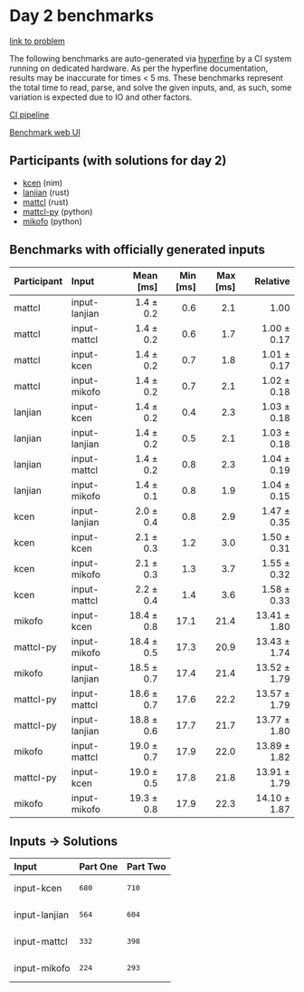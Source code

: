 # Day 2 benchmarks

[link to problem](https://adventofcode.com/2024/day/2)

The following benchmarks are auto-generated via
[hyperfine](https://github.com/sharkdp/hyperfine) by a CI system running on
dedicated hardware. As per the hyperfine documentation, results may be
inaccurate for times < 5 ms. These benchmarks represent the total time to read,
parse, and solve the given inputs, and, as such, some variation is expected due
to IO and other factors.

[CI pipeline](http://ci.papercode.net:8080/teams/main/pipelines/aoc2024)

[Benchmark web UI](https://aoc.ancalagon.black)


## Participants (with solutions for day 2)

- [kcen](https://github.com/kcen/aoc2024) (nim)
- [lanjian](https://github.com/lanjian/aoc-2024) (rust)
- [mattcl](https://github.com/mattcl/aoc2024) (rust)
- [mattcl-py](https://github.com/mattcl/aoc2024-py) (python)
- [mikofo](https://github.com/mikofo/aoc2024) (python)


## Benchmarks with officially generated inputs

| Participant | Input | Mean [ms] | Min [ms] | Max [ms] | Relative |
|:---|:---|---:|---:|---:|---:|
| mattcl | input-lanjian | 1.4 ± 0.2 | 0.6 | 2.1 | 1.00 |
| mattcl | input-mattcl | 1.4 ± 0.2 | 0.6 | 1.7 | 1.00 ± 0.17 |
| mattcl | input-kcen | 1.4 ± 0.2 | 0.7 | 1.8 | 1.01 ± 0.17 |
| mattcl | input-mikofo | 1.4 ± 0.2 | 0.7 | 2.1 | 1.02 ± 0.18 |
| lanjian | input-kcen | 1.4 ± 0.2 | 0.4 | 2.3 | 1.03 ± 0.18 |
| lanjian | input-lanjian | 1.4 ± 0.2 | 0.5 | 2.1 | 1.03 ± 0.18 |
| lanjian | input-mattcl | 1.4 ± 0.2 | 0.8 | 2.3 | 1.04 ± 0.19 |
| lanjian | input-mikofo | 1.4 ± 0.1 | 0.8 | 1.9 | 1.04 ± 0.15 |
| kcen | input-lanjian | 2.0 ± 0.4 | 0.8 | 2.9 | 1.47 ± 0.35 |
| kcen | input-kcen | 2.1 ± 0.3 | 1.2 | 3.0 | 1.50 ± 0.31 |
| kcen | input-mikofo | 2.1 ± 0.3 | 1.3 | 3.7 | 1.55 ± 0.32 |
| kcen | input-mattcl | 2.2 ± 0.4 | 1.4 | 3.6 | 1.58 ± 0.33 |
| mikofo | input-kcen | 18.4 ± 0.8 | 17.1 | 21.4 | 13.41 ± 1.80 |
| mattcl-py | input-mikofo | 18.4 ± 0.5 | 17.3 | 20.9 | 13.43 ± 1.74 |
| mikofo | input-lanjian | 18.5 ± 0.7 | 17.4 | 21.4 | 13.52 ± 1.79 |
| mattcl-py | input-mattcl | 18.6 ± 0.7 | 17.6 | 22.2 | 13.57 ± 1.79 |
| mattcl-py | input-lanjian | 18.8 ± 0.6 | 17.7 | 21.7 | 13.77 ± 1.80 |
| mikofo | input-mattcl | 19.0 ± 0.7 | 17.9 | 22.0 | 13.89 ± 1.82 |
| mattcl-py | input-kcen | 19.0 ± 0.5 | 17.8 | 21.8 | 13.91 ± 1.79 |
| mikofo | input-mikofo | 19.3 ± 0.8 | 17.9 | 22.3 | 14.10 ± 1.87 |


## Inputs -> Solutions

| Input | Part One | Part Two |
|:---|:---|:---|
|input-kcen|<pre>680</pre>|<pre>710</pre>|
|input-lanjian|<pre>564</pre>|<pre>604</pre>|
|input-mattcl|<pre>332</pre>|<pre>398</pre>|
|input-mikofo|<pre>224</pre>|<pre>293</pre>|